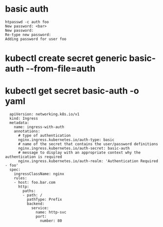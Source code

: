 # basic auth

    htpasswd -c auth foo
    New password: <bar>
    New password:
    Re-type new password:
    Adding password for user foo

# kubectl create secret generic basic-auth --from-file=auth



# kubectl get secret basic-auth -o yaml


      apiVersion: networking.k8s.io/v1
      kind: Ingress
      metadata:
        name: ingress-with-auth
        annotations:
          # type of authentication
          nginx.ingress.kubernetes.io/auth-type: basic
          # name of the secret that contains the user/password definitions
          nginx.ingress.kubernetes.io/auth-secret: basic-auth
          # message to display with an appropriate context why the authentication is required
          nginx.ingress.kubernetes.io/auth-realm: 'Authentication Required - foo'
      spec:
        ingressClassName: nginx
        rules:
        - host: foo.bar.com
          http:
            paths:
            - path: /
              pathType: Prefix
              backend:
                service: 
                  name: http-svc
                  port: 
                    number: 80
